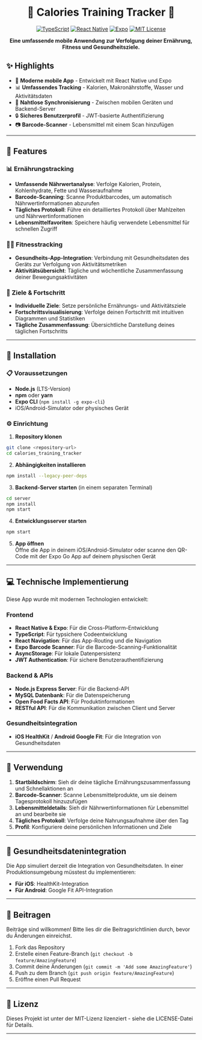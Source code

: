 <div align="center">

# 🍎 Calories Training Tracker 💪

[![TypeScript](https://img.shields.io/badge/TypeScript-007ACC?style=for-the-badge&logo=typescript&logoColor=white)](https://www.typescriptlang.org/)
[![React Native](https://img.shields.io/badge/React_Native-20232A?style=for-the-badge&logo=react&logoColor=61DAFB)](https://reactnative.dev/)
[![Expo](https://img.shields.io/badge/Expo-000020?style=for-the-badge&logo=expo&logoColor=white)](https://expo.dev/)
[![MIT License](https://img.shields.io/badge/License-MIT-green.svg?style=for-the-badge)](https://opensource.org/licenses/MIT)

**Eine umfassende mobile Anwendung zur Verfolgung deiner Ernährung, Fitness und Gesundheitsziele.**

</div>

## ✨ Highlights

- 📱 **Moderne mobile App** - Entwickelt mit React Native und Expo
- 📊 **Umfassendes Tracking** - Kalorien, Makronährstoffe, Wasser und Aktivitätsdaten
- 🔄 **Nahtlose Synchronisierung** - Zwischen mobilen Geräten und Backend-Server
- 🔒 **Sicheres Benutzerprofil** - JWT-basierte Authentifizierung
- 📷 **Barcode-Scanner** - Lebensmittel mit einem Scan hinzufügen

---

## 🌟 Features

### 📊 Ernährungstracking
- **Umfassende Nährwertanalyse**: Verfolge Kalorien, Protein, Kohlenhydrate, Fette und Wasseraufnahme
- **Barcode-Scanning**: Scanne Produktbarcodes, um automatisch Nährwertinformationen abzurufen
- **Tägliches Protokoll**: Führe ein detailliertes Protokoll über Mahlzeiten und Nährwertinformationen
- **Lebensmittelfavoriten**: Speichere häufig verwendete Lebensmittel für schnellen Zugriff

### 🏃‍♂️ Fitnesstracking
- **Gesundheits-App-Integration**: Verbindung mit Gesundheitsdaten des Geräts zur Verfolgung von Aktivitätsmetriken
- **Aktivitätsübersicht**: Tägliche und wöchentliche Zusammenfassung deiner Bewegungsaktivitäten

### 🎯 Ziele & Fortschritt
- **Individuelle Ziele**: Setze persönliche Ernährungs- und Aktivitätsziele
- **Fortschrittsvisualisierung**: Verfolge deinen Fortschritt mit intuitiven Diagrammen und Statistiken
- **Tägliche Zusammenfassung**: Übersichtliche Darstellung deines täglichen Fortschritts

---

## 🚀 Installation

### 📋 Voraussetzungen

- **Node.js** (LTS-Version)
- **npm** oder **yarn**
- **Expo CLI** (`npm install -g expo-cli`)
- iOS/Android-Simulator oder physisches Gerät

### ⚙️ Einrichtung

1. **Repository klonen**

```bash
git clone <repository-url>
cd calories_training_tracker
```

2. **Abhängigkeiten installieren**

```bash
npm install --legacy-peer-deps
```

3. **Backend-Server starten** (in einem separaten Terminal)

```bash
cd server
npm install
npm start
```

4. **Entwicklungsserver starten**

```bash
npm start
```

5. **App öffnen**  
   Öffne die App in deinem iOS/Android-Simulator oder scanne den QR-Code mit der Expo Go App auf deinem physischen Gerät

---

## 💻 Technische Implementierung

Diese App wurde mit modernen Technologien entwickelt:

### Frontend
- **React Native & Expo**: Für die Cross-Platform-Entwicklung
- **TypeScript**: Für typsichere Codeentwicklung
- **React Navigation**: Für das App-Routing und die Navigation
- **Expo Barcode Scanner**: Für die Barcode-Scanning-Funktionalität
- **AsyncStorage**: Für lokale Datenpersistenz
- **JWT Authentication**: Für sichere Benutzerauthentifizierung

### Backend & APIs
- **Node.js Express Server**: Für die Backend-API
- **MySQL Datenbank**: Für die Datenspeicherung
- **Open Food Facts API**: Für Produktinformationen
- **RESTful API**: Für die Kommunikation zwischen Client und Server

### Gesundheitsintegration
- **iOS HealthKit** / **Android Google Fit**: Für die Integration von Gesundheitsdaten

---

## 📱 Verwendung

1. **Startbildschirm**: Sieh dir deine tägliche Ernährungszusammenfassung und Schnellaktionen an
2. **Barcode-Scanner**: Scanne Lebensmittelprodukte, um sie deinem Tagesprotokoll hinzuzufügen
3. **Lebensmitteldetails**: Sieh dir Nährwertinformationen für Lebensmittel an und bearbeite sie
4. **Tägliches Protokoll**: Verfolge deine Nahrungsaufnahme über den Tag
5. **Profil**: Konfiguriere deine persönlichen Informationen und Ziele

---

## 🔄 Gesundheitsdatenintegration

Die App simuliert derzeit die Integration von Gesundheitsdaten. In einer Produktionsumgebung müsstest du implementieren:

- **Für iOS**: HealthKit-Integration
- **Für Android**: Google Fit API-Integration

---

## 👥 Beitragen

Beiträge sind willkommen! Bitte lies dir die Beitragsrichtlinien durch, bevor du Änderungen einreichst.

1. Fork das Repository
2. Erstelle einen Feature-Branch (`git checkout -b feature/AmazingFeature`)
3. Commit deine Änderungen (`git commit -m 'Add some AmazingFeature'`)
4. Push zu dem Branch (`git push origin feature/AmazingFeature`)
5. Eröffne einen Pull Request

---

## 📝 Lizenz

Dieses Projekt ist unter der MIT-Lizenz lizenziert - siehe die LICENSE-Datei für Details.

---